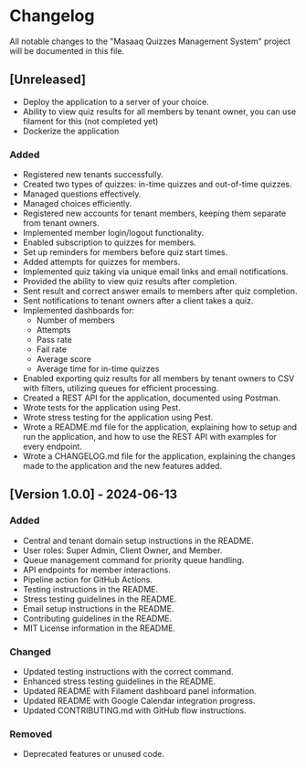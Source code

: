 # Changelog

All notable changes to the "Masaaq Quizzes Management System" project will be documented in this file.

## [Unreleased]
- Deploy the application to a server of your choice.
- Ability to view quiz results for all members by tenant owner, you can use filament for this (not completed yet)
- Dockerize the application

### Added

- Registered new tenants successfully.
- Created two types of quizzes: in-time quizzes and out-of-time quizzes.
- Managed questions effectively.
- Managed choices efficiently.
- Registered new accounts for tenant members, keeping them separate from tenant owners.
- Implemented member login/logout functionality.
- Enabled subscription to quizzes for members.
- Set up reminders for members before quiz start times.
- Added attempts for quizzes for members.
- Implemented quiz taking via unique email links and email notifications.
- Provided the ability to view quiz results after completion.
- Sent result and correct answer emails to members after quiz completion.
- Sent notifications to tenant owners after a client takes a quiz.
- Implemented dashboards for:
    - Number of members
    - Attempts
    - Pass rate
    - Fail rate
    - Average score
    - Average time for in-time quizzes
- Enabled exporting quiz results for all members by tenant owners to CSV with filters, utilizing queues for efficient processing.
- Created a REST API for the application, documented using Postman.
- Wrote tests for the application using Pest.
- Wrote stress testing for the application using Pest.
- Wrote a README.md file for the application, explaining how to setup and run the application, and how to use the REST API with examples for every endpoint.
- Wrote a CHANGELOG.md file for the application, explaining the changes made to the application and the new features added.

## [Version 1.0.0] - 2024-06-13

### Added

- Central and tenant domain setup instructions in the README.
- User roles: Super Admin, Client Owner, and Member.
- Queue management command for priority queue handling.
- API endpoints for member interactions.
- Pipeline action for GitHub Actions.
- Testing instructions in the README.
- Stress testing guidelines in the README.
- Email setup instructions in the README.
- Contributing guidelines in the README.
- MIT License information in the README.

### Changed

- Updated testing instructions with the correct command.
- Enhanced stress testing guidelines in the README.
- Updated README with Filament dashboard panel information.
- Updated README with Google Calendar integration progress.
- Updated CONTRIBUTING.md with GitHub flow instructions.

### Removed

- Deprecated features or unused code.

